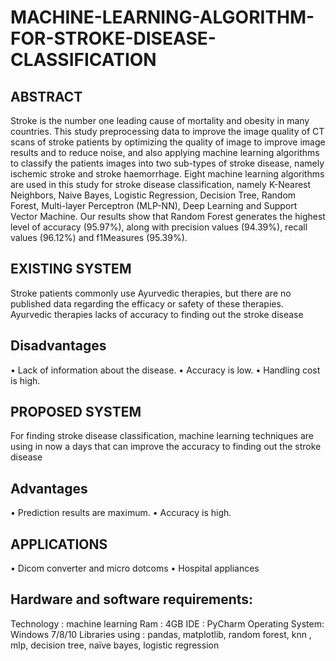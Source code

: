 # MACHINE-LEARNING-ALGORITHM-FOR-STROKE-DISEASE-CLASSIFICATION

## ABSTRACT
Stroke is the number one leading cause of mortality and obesity in many countries. This study preprocessing data to improve the image quality of CT scans of stroke patients by optimizing the quality of image to improve image results and to reduce noise, and also applying machine learning algorithms to classify the patients images into two sub-types of stroke disease, namely ischemic stroke and stroke haemorrhage. Eight machine learning algorithms are used in this study for stroke disease classification, namely K-Nearest Neighbors, Naive Bayes, Logistic Regression, Decision Tree, Random Forest, Multi-layer Perceptron (MLP-NN), Deep Learning and Support Vector Machine. Our results show that Random Forest generates the highest level of accuracy (95.97%), along with precision values (94.39%), recall values (96.12%) and f1Measures (95.39%).
## EXISTING SYSTEM
Stroke patients commonly use Ayurvedic therapies, but there are no published data regarding the efficacy or safety of these therapies. Ayurvedic therapies lacks of accuracy to finding out the stroke disease 
## Disadvantages 
•	Lack of information about the disease.
•	Accuracy is low.
•	Handling cost is high.

## PROPOSED SYSTEM
For finding stroke disease classification, machine learning techniques are using in now a days that can improve the accuracy to finding out the stroke disease

## Advantages
•	Prediction results are maximum.
•	Accuracy is high.
## APPLICATIONS 
•	Dicom converter and micro dotcoms
•	Hospital appliances

## Hardware and software requirements:
Technology           :  machine learning
Ram                      :  4GB
IDE	                  :  PyCharm
Operating System: Windows 7/8/10
Libraries using       : pandas, matplotlib, random forest, knn , mlp, decision   tree, naïve bayes, logistic regression
